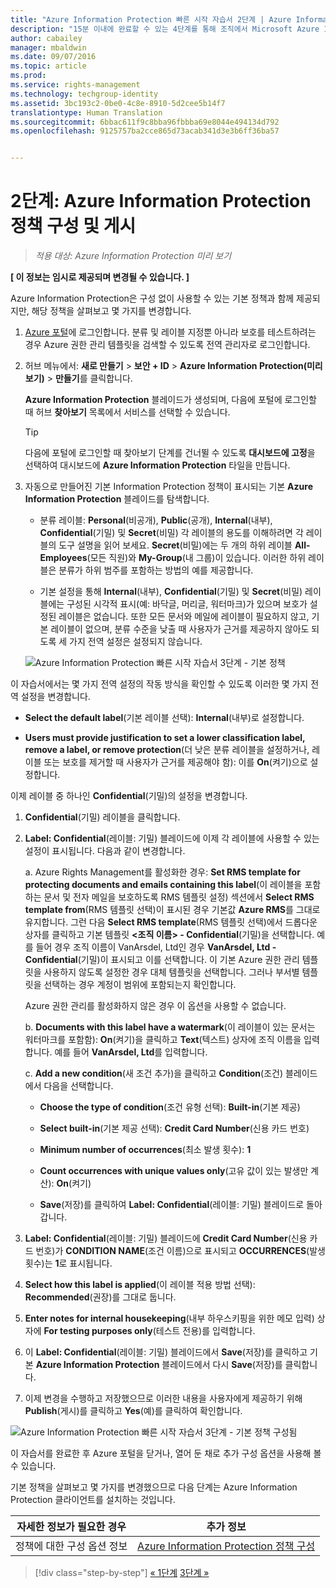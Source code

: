 ```yaml
---
title: "Azure Information Protection 빠른 시작 자습서 2단계 | Azure Information Protection"
description: "15분 이내에 완료할 수 있는 4단계를 통해 조직에서 Microsoft Azure Information Protection 사용을 빠르게 시작하는 방법을 확인할 수 있는 소개 자습서의 2단계입니다."
author: cabailey
manager: mbaldwin
ms.date: 09/07/2016
ms.topic: article
ms.prod: 
ms.service: rights-management
ms.technology: techgroup-identity
ms.assetid: 3bc193c2-0be0-4c8e-8910-5d2cee5b14f7
translationtype: Human Translation
ms.sourcegitcommit: 6bbac611f9c8bba96fbbba69e8044e494134d792
ms.openlocfilehash: 9125757ba2cce865d73acab341d3e3b6ff36ba57


---
```


# 2단계: Azure Information Protection 정책 구성 및 게시

>*적용 대상: Azure Information Protection 미리 보기*

**[ 이 정보는 임시로 제공되며 변경될 수 있습니다. ]**

Azure Information Protection은 구성 없이 사용할 수 있는 기본 정책과 함께 제공되지만, 해당 정책을 살펴보고 몇 가지를 변경합니다.

1. [Azure 포털](https://portal.azure.com)에 로그인합니다. 분류 및 레이블 지정뿐 아니라 보호를 테스트하려는 경우 Azure 권한 관리 템플릿을 검색할 수 있도록 전역 관리자로 로그인합니다.
 
2. 허브 메뉴에서: **새로 만들기** > **보안 + ID** > **Azure Information Protection(미리 보기)** > **만들기**를 클릭합니다.

    **Azure Information Protection** 블레이드가 생성되며, 다음에 포털에 로그인할 때 허브 **찾아보기** 목록에서 서비스를 선택할 수 있습니다. 

    > [!TIP] 
    > 다음에 포털에 로그인할 때 찾아보기 단계를 건너뛸 수 있도록 **대시보드에 고정**을 선택하여 대시보드에 **Azure Information Protection** 타일을 만듭니다.

3.  자동으로 만들어진 기본 Information Protection 정책이 표시되는 기본 **Azure Information Protection** 블레이드를 탐색합니다.
    
    - 분류 레이블: **Personal**(비공개), **Public**(공개), **Internal**(내부), **Confidential**(기밀) 및 **Secret**(비밀) 각 레이블의 용도를 이해하려면 각 레이블의 도구 설명을 읽어 보세요. **Secret**(비밀)에는 두 개의 하위 레이블 **All-Employees**(모든 직원)와 **My-Group**(내 그룹)이 있습니다. 이러한 하위 레이블은 분류가 하위 범주를 포함하는 방법의 예를 제공합니다.

    - 기본 설정을 통해 **Internal**(내부), **Confidential**(기밀) 및 **Secret**(비밀) 레이블에는 구성된 시각적 표시(예: 바닥글, 머리글, 워터마크)가 있으며 보호가 설정된 레이블은 없습니다. 또한 모든 문서와 메일에 레이블이 필요하지 않고, 기본 레이블이 없으며, 분류 수준을 낮출 때 사용자가 근거를 제공하지 않아도 되도록 세 가지 전역 설정은 설정되지 않습니다.

    ![Azure Information Protection 빠른 시작 자습서 3단계 - 기본 정책](../media/info-protect-policy.png)

이 자습서에서는 몇 가지 전역 설정의 작동 방식을 확인할 수 있도록 이러한 몇 가지 전역 설정을 변경합니다.

-  **Select the default label**(기본 레이블 선택): **Internal**(내부)로 설정합니다.

- **Users must provide justification to set a lower classification label, remove a label, or remove protection**(더 낮은 분류 레이블을 설정하거나, 레이블 또는 보호를 제거할 때 사용자가 근거를 제공해야 함): 이를 **On**(켜기)으로 설정합니다.

이제 레이블 중 하나인 **Confidential**(기밀)의 설정을 변경합니다.

1. **Confidential**(기밀) 레이블을 클릭합니다.

2. **Label: Confidential**(레이블: 기밀) 블레이드에 이제 각 레이블에 사용할 수 있는 설정이 표시됩니다. 다음과 같이 변경합니다.

    a. Azure Rights Management를 활성화한 경우: **Set RMS template for protecting documents and emails containing this label**(이 레이블을 포함하는 문서 및 전자 메일을 보호하도록 RMS 템플릿 설정) 섹션에서 **Select RMS template from**(RMS 템플릿 선택)이 표시된 경우 기본값 **Azure RMS**를 그대로 유지합니다. 그런 다음 **Select RMS template**(RMS 템플릿 선택)에서 드롭다운 상자를 클릭하고 기본 템플릿 **\<조직 이름> - Confidential**(기밀)을 선택합니다. 예를 들어 경우 조직 이름이 VanArsdel, Ltd인 경우 **VanArsdel, Ltd - Confidential**(기밀)이 표시되고 이를 선택합니다. 이 기본 Azure 권한 관리 템플릿을 사용하지 않도록 설정한 경우 대체 템플릿을 선택합니다. 그러나 부서별 템플릿을 선택하는 경우 계정이 범위에 포함되는지 확인합니다.
    
    Azure 권한 관리를 활성화하지 않은 경우 이 옵션을 사용할 수 없습니다.
    
    b. **Documents with this label have a watermark**(이 레이블이 있는 문서는 워터마크를 포함함): **On**(켜기)을 클릭하고 **Text**(텍스트) 상자에 조직 이름을 입력합니다. 예를 들어 **VanArsdel, Ltd**를 입력합니다. 
    
    c. **Add a new condition**(새 조건 추가)을 클릭하고 **Condition**(조건) 블레이드에서 다음을 선택합니다.
    
    - **Choose the type of condition**(조건 유형 선택): **Built-in**(기본 제공)
    
    - **Select built-in**(기본 제공 선택): **Credit Card Number**(신용 카드 번호)
    
    - **Minimum number of occurrences**(최소 발생 횟수): **1**
    
    - **Count occurrences with unique values only**(고유 값이 있는 발생만 계산): **On**(켜기)
    
    - **Save**(저장)를 클릭하여 **Label: Confidential**(레이블: 기밀) 블레이드로 돌아갑니다.

3. **Label: Confidential**(레이블: 기밀) 블레이드에 **Credit Card Number**(신용 카드 번호)가 **CONDITION NAME**(조건 이름)으로 표시되고 **OCCURRENCES**(발생 횟수)는 **1**로 표시됩니다.

4. **Select how this label is applied**(이 레이블 적용 방법 선택): **Recommended**(권장)를 그대로 둡니다.

5. **Enter notes for internal housekeeping**(내부 하우스키핑을 위한 메모 입력) 상자에 **For testing purposes only**(테스트 전용)를 입력합니다.

6. 이 **Label: Confidential**(레이블: 기밀) 블레이드에서 **Save**(저장)를 클릭하고 기본 **Azure Information Protection** 블레이드에서 다시 **Save**(저장)를 클릭합니다.

7. 이제 변경을 수행하고 저장했으므로 이러한 내용을 사용자에게 제공하기 위해 **Publish**(게시)를 클릭하고 **Yes**(예)를 클릭하여 확인합니다.

![Azure Information Protection 빠른 시작 자습서 3단계 - 기본 정책 구성됨](../media/info-protect-policy-configured.png)

이 자습서를 완료한 후 Azure 포털을 닫거나, 열어 둔 채로 추가 구성 옵션을 사용해 볼 수 있습니다.

기본 정책을 살펴보고 몇 가지를 변경했으므로 다음 단계는 Azure Information Protection 클라이언트를 설치하는 것입니다.

|자세한 정보가 필요한 경우|추가 정보|
|--------------------------------|--------------------------|
|정책에 대한 구성 옵션 정보|[Azure Information Protection 정책 구성](configure-policy.md)|


>[!div class="step-by-step"]
[&#171; 1단계](infoprotect-tutorial-step1.md)
[3단계 &#187;](infoprotect-tutorial-step3.md)


<!--HONumber=Sep16_HO1-->


